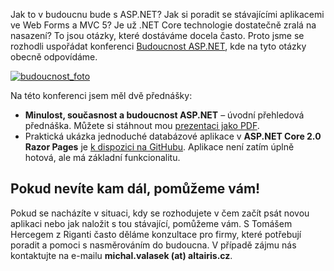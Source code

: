 <!-- dcterms:identifier = aspnetcz#5459 -->
<!-- dcterms:title = Budoucnost ASP.NET – materiály z mých přednášek -->
<!-- dcterms:abstract = Dnes se v Praze konala konference Budoucnost ASP.NET. Zde si můžete stáhnout příklady a prezentaci z mých dvou přednášek. -->
<!-- np9:categoryId = 6 -->
<!-- x4w:category = Akce a události -->
<!-- np9:authorId = 1 -->
<!-- np9:authorEmail = michal.valasek@altairis.cz -->
<!-- dcterms:creator = Michal Altair Valášek -->
<!-- dcterms:created = 2017-09-08T17:40:54.88+02:00 -->
<!-- dcterms:dateAccepted = 2017-09-08T17:05:00+02:00 -->
<!-- x4w:pictureWidth = 150 -->
<!-- x4w:pictureHeight = 150 -->
<!-- x4w:pictureUrl = /perex-pictures/20170908-budoucnost-asp-net-materialy-z-mych-prednasek.jpg -->

Jak to v budoucnu bude s ASP.NET? Jak si poradit se stávajícími aplikacemi ve Web Forms a MVC 5? Je už .NET Core technologie dostatečně zralá na nasazení? To jsou otázky, které dostáváme docela často. Proto jsme se rozhodli uspořádat konferenci [Budoucnost ASP.NET](https://budoucnost.aspnet.cz/), kde na tyto otázky obecně odpovídáme.

[![budoucnost_foto](https://www.cdn.altairis.cz/Blog/2017/20170908-budoucnost_foto_thumb.jpg "budoucnost_foto")](https://www.cdn.altairis.cz/Blog/2017/20170908-budoucnost_foto_2.jpg)

Na této konferenci jsem měl dvě přednášky:

*   **Minulost, současnost a budoucnost ASP.NET** – úvodní přehledová přednáška. Můžete si stáhnout mou [prezentaci jako PDF](https://www.cdn.altairis.cz/Prednasky/20170908-BudoucnostASPNET.pdf).
*   Praktická ukázka jednoduché databázové aplikace v **ASP.NET Core 2.0 Razor Pages** je [k dispozici na GitHubu](https://github.com/ridercz/ShirtShop). Aplikace není zatím úplně hotová, ale má základní funkcionalitu. 

## Pokud nevíte kam dál, pomůžeme vám!

Pokud se nacházíte v situaci, kdy se rozhodujete v čem začít psát novou aplikaci nebo jak naložit s tou stávající, pomůžeme vám. S Tomášem Hercegem z Riganti často děláme konzultace pro firmy, které potřebují poradit a pomoci s nasměrováním do budoucna. V případě zájmu nás kontaktujte na e-mailu **michal.valasek (at) altairis.cz**.